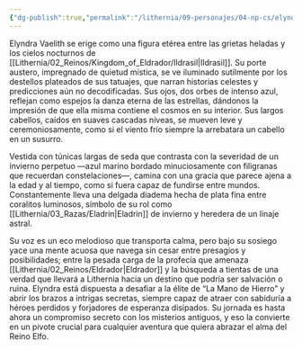```yaml
---
{"dg-publish":true,"permalink":"/lithernia/09-personajes/04-np-cs/elyndra-vaelith/","title":"Elyndra Vaelith","tags":["[lithernia","personaje","Eladrin"]}
---
```


Elyndra Vaelith se erige como una figura etérea entre las grietas heladas y los cielos nocturnos de [[Lithernia/02_Reinos/Kingdom_of_Eldrador/Ildrasil\|Ildrasil]]. Su porte austero, impregnado de quietud mística, se ve iluminado sutilmente por los destellos plateados de sus tatuajes, que narran historias celestes y predicciones aún no decodificadas. Sus ojos, dos orbes de intenso azul, reflejan como espejos la danza eterna de las estrellas, dándonos la impresión de que ella misma contiene el cosmos en su interior. Sus largos cabellos, caídos en suaves cascadas níveas, se mueven leve y ceremoniosamente, como si el viento frío siempre la arrebatara un cabello en un susurro.

Vestida con túnicas largas de seda que contrasta con la severidad de un invierno perpetuo —azul marino bordado minuciosamente con filigranas que recuerdan constelaciones—, camina con una gracia que parece ajena a la edad y al tiempo, como si fuera capaz de fundirse entre mundos. Constantemente lleva una delgada diadema hecha de plata fina entre coralitos luminosos, símbolo de su rol como [[Lithernia/03_Razas/Eladrin\|Eladrin]] de invierno y heredera de un linaje astral.

Su voz es un eco melodioso que transporta calma, pero bajo su sosiego yace una mente acuosa que navega sin cesar entre presagios y posibilidades; entre la pesada carga de la profecía que amenaza [[Lithernia/02_Reinos/Eldrador\|Eldrador]] y la búsqueda a tientas de una verdad que llevará a Lithernia hacia un destino que podría ser salvación o ruina. Elyndra está dispuesta a desafiar a la élite de “La Mano de Hierro” y abrir los brazos a intrigas secretas, siempre capaz de atraer con sabiduría a héroes perdidos y forjadores de esperanza disipados. Su jornada es hasta ahora un compromiso secreto con los misterios antiguos, y eso la convierte en un pivote crucial para cualquier aventura que quiera abrazar el alma del Reino Elfo.